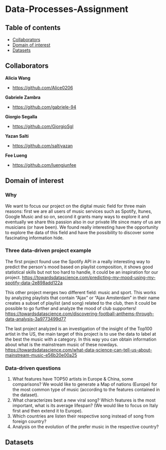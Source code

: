 # Data-Processes-Assignment
## Table of contents
- [Collaborators](##collaborators)
- [Domain of interest](##Domain-of-interest)
- [Datasets](##datasets)

## Collaborators

**Alicia Wang**
- <https://github.com/Alice0206>

**Gabriele Zambra**
- <https://github.com/gabriele-94>

**Giorgio Segalla**
- <https://github.com/GiorgioSgl>

**Yazan Salti**
- <https://github.com/saltiyazan>

**Fee Lueng**
- <https://github.com/luengjunfee>

## Domain of interest

### Why

We want to focus our project on the digital music field for three main reasons: first we are all users of music services such as Spotify, Itunes, Google Music and so on, second it grants many ways to explore it and eventually we share this passion also in our private life since many of us are musicians (or have been). We found really interesting have the opportunity to explore the data of this field and have the possibility to discover some fascinating information hide.

### Three data-driven project example

The first project found use the Spotify API in a really interesting way to predict the person's mood based on playlist composition, it shows good statistical skills but not too hard to handle, it could be an inspiration for our project.
<https://towardsdatascience.com/predicting-my-mood-using-my-spotify-data-2e898add122a>

This other project merges two different field: music and sport. This works by analyzing playlists that contain “Ajax” or “Ajax Amsterdam” in their name creates a subset of playlist (and song) related to the club, then it could be possible to go further and analyze the mood of club supporters!
<https://towardsdatascience.com/discovering-football-anthems-through-data-analysis-3a9773499d77>

The last project analyzed is an investigation of the insight of the Top100 artist in the US, the main target of this project is to use the data to label at the best the music with a category. In this way you can obtain information about what is the mainstream music of these nowdays. 
<https://towardsdatascience.com/what-data-science-can-tell-us-about-mainstream-music-e56b20e00a25>

### Data-driven questions

1. What features have TOP50 artists in Europe & China, some comparisons? We would like to generate a Map of nations (Europe) for the most common type of music (according to the features contained in the dataset).
2. What characterizes best a new viral song? Which features is the most important, what is its average lifespan? (We would like to focus on Italy first and then extend it to Europe). 
3. Which countries are listen their respective song instead of song from foreign country? 
4. Analysis on the evolution of the prefer music in the respective country?

## Datasets


